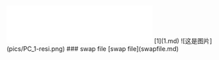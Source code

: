 <iframe frameborder="no" border="0" marginwidth="0" marginheight="0" width=330 height=86 src="//music.163.com/outchain/player?type=2&id=705773&auto=1&height=66"></iframe>
[1](1.md)
![这是图片](pics/PC_1-resi.png)
### swap file
[swap file](swapfile.md)
